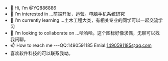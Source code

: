 - 👋 Hi, I’m @YQ886886
- 👀 I’m interested in ...前端开发，运营。电脑手机系统研究
- 🌱 I’m currently learning ...土木工程大类，有相关专业的同学可以一起交流学习
- 💞️ I’m looking to collaborate on ...哈哈哈。这个图标好像求偶，无聊可以找我闲聊。
- 📫 How to reach me ---QQ:1490591185 Emial:1490591185@qq.com
- 喜欢软件科技的可以联系我呦。
